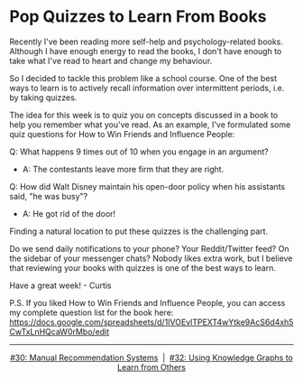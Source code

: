 # Pop Quizzes to Learn From Books

Recently I've been reading more self-help and psychology-related books. Although I have enough energy to read the books, I don't have enough to take what I've read to heart and change my behaviour.

So I decided to tackle this problem like a school course. One of the best ways to learn is to actively recall information over intermittent periods, i.e. by taking quizzes.

The idea for this week is to quiz you on concepts discussed in a book to help you remember what you've read. As an example, I've formulated some quiz questions for How to Win Friends and Influence People:

Q: What happens 9 times out of 10 when you engage in an argument?
- A: The contestants leave more firm that they are right.

Q: How did Walt Disney maintain his open-door policy when his assistants said, "he was busy"?
- A: He got rid of the door!

Finding a natural location to put these quizzes is the challenging part.

Do we send daily notifications to your phone?
Your Reddit/Twitter feed?
On the sidebar of your messenger chats?
Nobody likes extra work, but I believe that reviewing your books with quizzes is one of the best ways to learn.

Have a great week!
\- Curtis

P.S. If you liked How to Win Friends and Influence People, you can access my complete question list for the book here: https://docs.google.com/spreadsheets/d/1IVOEvlTPEXT4wYtke9AcS6d4xh5CwTxLnHQcaW0rMbo/edit

<!--START OF FOOTER-->
<hr style="margin-top:9px;height:1px;border: 0;background-image: linear-gradient(to right, rgba(0, 0, 0, 0.0), rgba(0, 0, 0, 0.5),rgba(0, 0, 0, 0.0));">
<!--START OF ISSUE NAVIGATION LINKS-->
<p align="center"><a href='030_manual_recommendation_systems.md'>#30: Manual Recommendation Systems</a>&nbsp;&nbsp;|&nbsp;&nbsp;<a href='032_using_knowledge_graphs_to_learn_from_others.md'>#32: Using Knowledge Graphs to Learn from Others</a></p>
<!--START OF ISSUE NAVIGATION LINKS-->
<!--END OF FOOTER-->
